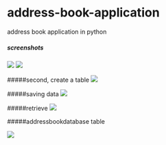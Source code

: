 address-book-application
============================

address book application in python

##### screenshots
<img src="https://github.com/bhaskar4n/address-book-database-linked/blob/master/screenshots/4.PNG"/>
<img src = "https://raw.githubusercontent.com/bhaskar4n/address-book-database-linked/master/screenshots/4.PNG"/>

#####second, create a table
<img src = "https://raw.githubusercontent.com/bhaskar4n/address-book-database-linked/master/screenshots/5.PNG"/>

#####saving data
<img src = "https://raw.githubusercontent.com/bhaskar4n/address-book-database-linked/master/screenshots/6.PNG"/>

#####retrieve 
<img src = "https://raw.githubusercontent.com/bhaskar4n/address-book-database-linked/master/screenshots/7.PNG"/>


#####addressbookdatabase table

<img src = "https://raw.githubusercontent.com/bhaskar4n/address-book-database-linked/master/screenshots/10.PNG"/>
